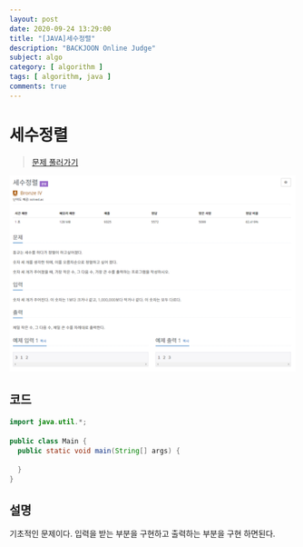 ```yaml
---
layout: post
date: 2020-09-24 13:29:00
title: "[JAVA]세수정렬"
description: "BACKJOON Online Judge"
subject: algo
category: [ algorithm ]
tags: [ algorithm, java ]
comments: true
---
```


# 세수정렬

> [문제 풀러가기](https://acmicpc.net/problem/2752)

![2752](/assets/img/algo/2752.png)

## 코드

```java
import java.util.*;

public class Main {
  public static void main(String[] args) {
    
  }
}
```

## 설명

기초적인 문제이다. 입력을 받는 부분을 구현하고 출력하는 부분을 구현 하면된다.
